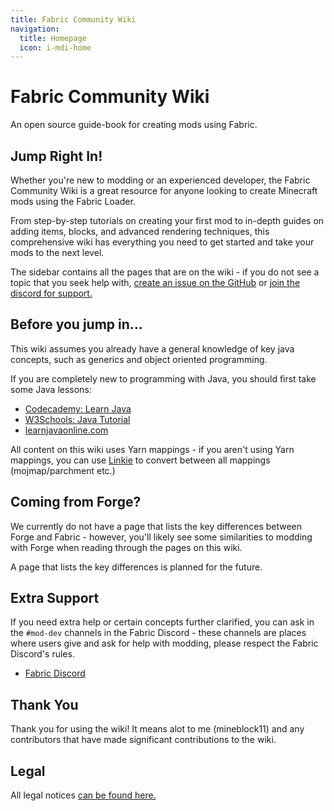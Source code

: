 ```yaml
---
title: Fabric Community Wiki
navigation: 
  title: Homepage
  icon: i-mdi-home
---
```


# Fabric Community Wiki

An open source guide-book for creating mods using Fabric.

## Jump Right In!

Whether you're new to modding or an experienced developer, the Fabric Community Wiki is a great resource for anyone looking to create Minecraft mods using the Fabric Loader. 

From step-by-step tutorials on creating your first mod to in-depth guides on adding items, blocks, and advanced rendering techniques, this comprehensive wiki has everything you need to get started and take your mods to the next level.

The sidebar contains all the pages that are on the wiki - if you do not see a topic that you seek help with, [create an issue on the GitHub](https://github.com/mineblock11/fabric-community-wiki/issues) or [join the discord for support.](https://discord.gg/UzHtJKqHny)

## Before you jump in...

This wiki assumes you already have a general knowledge of key java concepts, such as generics and object oriented programming.

If you are completely new to programming with Java, you should first take some Java lessons:

- [Codecademy: Learn Java](https://www.codecademy.com/learn/learn-java)
- [W3Schools: Java Tutorial](https://www.w3schools.com/java/)
- [learnjavaonline.com](https://www.learnjavaonline.org/)

All content on this wiki uses Yarn mappings - if you aren't using Yarn mappings, you can use [Linkie](https://linkie.shedaniel.me/mappings) to convert between all mappings (mojmap/parchment etc.)

## Coming from Forge?

We currently do not have a page that lists the key differences between Forge and Fabric - however, you'll likely see some similarities to modding with Forge when reading through the pages on this wiki.

A page that lists the key differences is planned for the future.

## Extra Support

If you need extra help or certain concepts further clarified, you can ask in the `#mod-dev` channels in the Fabric Discord - these channels are places where users give and ask for help with modding, please respect the Fabric Discord's rules.

- [Fabric Discord](https://discord.gg/v6v4pMv)

## Thank You

Thank you for using the wiki! It means alot to me (mineblock11) and any contributors that have made significant contributions to the wiki.

## Legal

All legal notices [can be found here.](/legal)